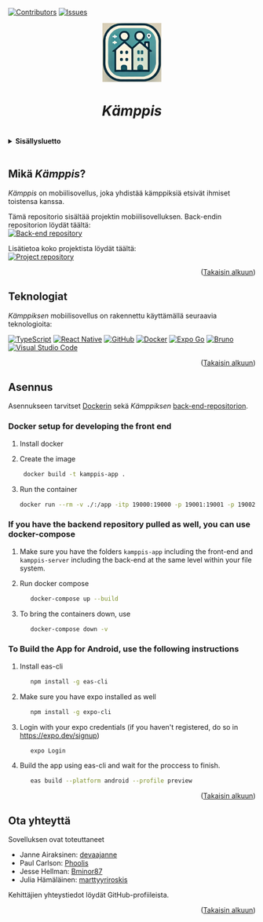 <a id="readme-alku"></a>
<!-- SHIELDIT -->
[![Contributors][contributors-shield]][contributors-url]
[![Issues][issues-shield]][issues-url]

<div align="center">
<img src="./assets/images/kamppis-app-icon.png" alt="Kämppis-sovelluksen logo" width="120px" height="120px">
<h1><i>Kämppis</i></h1>
</div>

<br>
<details>
<summary><b>Sisällysluetto</b></summary>
  <ol>
    <li>
        <a href="#mikä-kämppis">Mikä <i>Kämppis</i>?</a>
    </li>
    <li>
        <a href="#teknologiat">Teknologiat</a>
    </li>
    <li>
        <a href="#asennus">Asennus</a>
    </li>
    <li>
        <a href="#ota-yhteyttä">Ota yhteyttä</a>
    </li>
  </ol>
</details><br>

## Mikä _Kämppis_?
_Kämppis_ on mobiilisovellus, joka yhdistää kämppiksiä etsivät ihmiset toistensa kanssa.

Tämä repositorio sisältää projektin mobiilisovelluksen. Back-endin repositorion löydät täältä:<br>
[![Back-end repository][back-end-repository-logo]][back-end-repository-url]

Lisätietoa koko projektista löydät täältä: <br>
[![Project repository][project-repository-logo]][project-repository-url]

<p align="right">(<a href="#readme-alku">Takaisin alkuun</a>)</p>

## Teknologiat

_Kämppiksen_ mobiilisovellus on rakennettu käyttämällä seuraavia teknologioita:

[![TypeScript][typescript-logo]][typescript-url]
[![React Native][react-native-logo]][react-native-url]
[![GitHub][github-logo]][github-url]
[![Docker][docker-logo]][docker-url]
[![Expo Go][expo-logo]][expo-url]
[![Bruno][bruno-logo]][bruno-url]
[![Visual Studio Code][vs-code-logo]][vs-code-url]

<p align="right">(<a href="#readme-alku">Takaisin alkuun</a>)</p>

## Asennus
Asennukseen tarvitset [Dockerin](https://www.docker.com) sekä _Kämppiksen_ [back-end-repositorion](https://github.com/HH-Nat20/kamppis-server).

### Docker setup for developing the front end

1. Install docker

2. Create the image

   ```bash
    docker build -t kamppis-app .
   ```

3. Run the container

   ```bash
   docker run --rm -v ./:/app -itp 19000:19000 -p 19001:19001 -p 19002:19002 -p 8081:8081 kamppis-app
   ```

### If you have the backend repository pulled as well, you can use docker-compose

1. Make sure you have the folders `kamppis-app` including the front-end and `kamppis-server` including the back-end at the same level within your file system.

2. Run docker compose

   ```bash
      docker-compose up --build
   ```

3. To bring the containers down, use

   ```bash
      docker-compose down -v
   ```

### To Build the App for Android, use the following instructions

1. Install eas-cli

   ```bash
      npm install -g eas-cli
   ```
   
2. Make sure you have expo installed as well

   ```bash
      npm install -g expo-cli
   ```

3. Login with your expo credentials (if you haven't registered, do so in https://expo.dev/signup)

   ```bash
      expo Login
   ```
   
4. Build the app using eas-cli and wait for the proccess to finish.

   ```bash
      eas build --platform android --profile preview
   ```
   <p align="right">(<a href="#readme-alku">Takaisin alkuun</a>)</p>

## Ota yhteyttä
Sovelluksen ovat toteuttaneet
- Janne Airaksinen: [devaajanne](https://github.com/devaajanne)
- Paul Carlson: [Phoolis](https://github.com/Phoolis)
- Jesse Hellman: [Bminor87](https://github.com/Bminor87)
- Julia Hämäläinen: [marttyyriroskis](https://github.com/marttyyriroskis)

Kehittäjien yhteystiedot löydät GitHub-profiileista.
<p align="right">(<a href="#readme-alku">Takaisin alkuun</a>)</p>

   <!-- LINKIT JA KUVAT -->
[contributors-shield]: https://img.shields.io/github/contributors/HH-Nat20/kamppis-app?style=for-the-badge
[contributors-url]: https://img.shields.io/github/contributors/HH-Nat20/kamppis-app?style=for-the-badge
[issues-shield]: https://img.shields.io/github/issues/HH-Nat20/kamppis-server/front-end?style=for-the-badge
[issues-url]: https://img.shields.io/github/issues/HH-Nat20/kamppis-server/front-end
[back-end-repository-logo]: https://img.shields.io/badge/BackEnd%20Repository-000000?style=for-the-badge
[back-end-repository-url]: https://github.com/HH-Nat20/kamppis-server
[project-repository-logo]: https://img.shields.io/badge/Project%20Repository-000000?style=for-the-badge
[project-repository-url]: https://github.com/HH-Nat20
[typescript-logo]: https://img.shields.io/badge/TypeScript-3178C6?style=for-the-badge&logo=typescript&logoColor=white
[typescript-url]: https://www.typescriptlang.org/
[react-native-logo]: https://img.shields.io/badge/react_native-%2320232a.svg?style=for-the-badge&logo=react&logoColor=%2361DAFB
[react-native-url]: https://reactnative.dev/
[github-logo]: https://img.shields.io/badge/GitHub-%23121011.svg?logo=github&logoColor=white&style=for-the-badge
[github-url]: https://github.com/
[docker-logo]: https://img.shields.io/badge/docker-257bd6?style=for-the-badge&logo=docker&logoColor=white
[docker-url]: https://www.docker.com/
[expo-logo]: https://img.shields.io/badge/Expo-000020?style=for-the-badge&logo=expo&logoColor=fff
[expo-url]: https://expo.dev/go
[bruno-logo]: https://img.shields.io/badge/Bruno-FF6C37?style=for-the-badge&logo=Bruno&logoColor=white
[bruno-url]: https://www.usebruno.com/
[vs-code-logo]: https://custom-icon-badges.demolab.com/badge/Visual%20Studio%20Code-0078d7.svg?logo=vsc&logoColor=white&style=for-the-badge
[vs-code-url]: https://code.visualstudio.com/